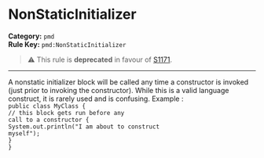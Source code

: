 # NonStaticInitializer
**Category:** `pmd`<br/>
**Rule Key:** `pmd:NonStaticInitializer`<br/>
> :warning: This rule is **deprecated** in favour of [S1171](https://rules.sonarsource.com/java/RSPEC-1171).

-----

A nonstatic initializer block will be called any time a constructor is invoked (just prior to invoking the constructor). While this is a valid language construct, it is rarely used and is confusing. Example :
<br/><code>public class MyClass {<br/>// this block gets run before any call to a constructor {<br/>System.out.println("I
  am about to construct myself");<br/>}<br/>}</code>
